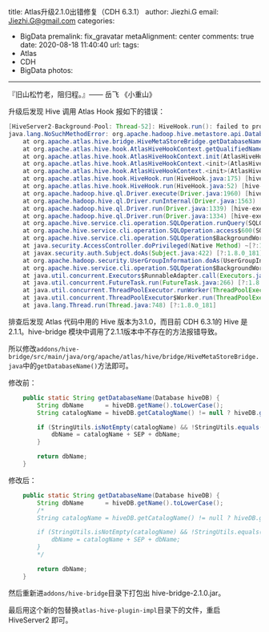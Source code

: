 title: Atlas升级2.1.0出错修复（CDH 6.3.1）
author: Jiezhi.G
email: Jiezhi.G@gmail.com
categories:
  - BigData
premalink: fix_gravatar
metaAlignment: center
comments: true
date: 2020-08-18 11:40:40
url:
tags:
  - Atlas
  - CDH
  - BigData
photos:
---
『旧山松竹老，阻归程。』—— 岳飞 《小重山》
<!--more-->

升级后发现 Hive 调用 Atlas Hook 报如下的错误：
```java
[HiveServer2-Background-Pool: Thread-52]: HiveHook.run(): failed to process operation CREATETABLE
java.lang.NoSuchMethodError: org.apache.hadoop.hive.metastore.api.Database.getCatalogName()Ljava/lang/String;
	at org.apache.atlas.hive.bridge.HiveMetaStoreBridge.getDatabaseName(HiveMetaStoreBridge.java:577) ~[hive-bridge-2.1.0.jar:2.1.0]
	at org.apache.atlas.hive.hook.AtlasHiveHookContext.getQualifiedName(AtlasHiveHookContext.java:201) ~[hive-bridge-2.1.0.jar:2.1.0]
	at org.apache.atlas.hive.hook.AtlasHiveHookContext.init(AtlasHiveHookContext.java:293) ~[hive-bridge-2.1.0.jar:2.1.0]
	at org.apache.atlas.hive.hook.AtlasHiveHookContext.<init>(AtlasHiveHookContext.java:83) ~[hive-bridge-2.1.0.jar:2.1.0]
	at org.apache.atlas.hive.hook.AtlasHiveHookContext.<init>(AtlasHiveHookContext.java:64) ~[hive-bridge-2.1.0.jar:2.1.0]
	at org.apache.atlas.hive.hook.HiveHook.run(HiveHook.java:175) [hive-bridge-2.1.0.jar:2.1.0]
	at org.apache.atlas.hive.hook.HiveHook.run(HiveHook.java:52) [hive-bridge-shim-2.1.0.jar:2.1.0]
	at org.apache.hadoop.hive.ql.Driver.execute(Driver.java:1960) [hive-exec-2.1.1-cdh6.3.1.jar:2.1.1-cdh6.3.1]
	at org.apache.hadoop.hive.ql.Driver.runInternal(Driver.java:1563) [hive-exec-2.1.1-cdh6.3.1.jar:2.1.1-cdh6.3.1]
	at org.apache.hadoop.hive.ql.Driver.run(Driver.java:1339) [hive-exec-2.1.1-cdh6.3.1.jar:2.1.1-cdh6.3.1]
	at org.apache.hadoop.hive.ql.Driver.run(Driver.java:1334) [hive-exec-2.1.1-cdh6.3.1.jar:2.1.1-cdh6.3.1]
	at org.apache.hive.service.cli.operation.SQLOperation.runQuery(SQLOperation.java:256) [hive-service-2.1.1-cdh6.3.1.jar:2.1.1-cdh6.3.1]
	at org.apache.hive.service.cli.operation.SQLOperation.access$600(SQLOperation.java:92) [hive-service-2.1.1-cdh6.3.1.jar:2.1.1-cdh6.3.1]
	at org.apache.hive.service.cli.operation.SQLOperation$BackgroundWork$1.run(SQLOperation.java:345) [hive-service-2.1.1-cdh6.3.1.jar:2.1.1-cdh6.3.1]
	at java.security.AccessController.doPrivileged(Native Method) ~[?:1.8.0_181]
	at javax.security.auth.Subject.doAs(Subject.java:422) [?:1.8.0_181]
	at org.apache.hadoop.security.UserGroupInformation.doAs(UserGroupInformation.java:1875) [hadoop-common-3.0.0-cdh6.3.1.jar:?]
	at org.apache.hive.service.cli.operation.SQLOperation$BackgroundWork.run(SQLOperation.java:357) [hive-service-2.1.1-cdh6.3.1.jar:2.1.1-cdh6.3.1]
	at java.util.concurrent.Executors$RunnableAdapter.call(Executors.java:511) [?:1.8.0_181]
	at java.util.concurrent.FutureTask.run(FutureTask.java:266) [?:1.8.0_181]
	at java.util.concurrent.ThreadPoolExecutor.runWorker(ThreadPoolExecutor.java:1149) [?:1.8.0_181]
	at java.util.concurrent.ThreadPoolExecutor$Worker.run(ThreadPoolExecutor.java:624) [?:1.8.0_181]
	at java.lang.Thread.run(Thread.java:748) [?:1.8.0_181]

```

排查后发现 Atlas 代码中用的 Hive 版本为3.1.0，而目前 CDH 6.3.1的 Hive 是 2.1.1。hive-bridge 模块中调用了2.1.1版本中不存在的方法报错导致。

所以修改`addons/hive-bridge/src/main/java/org/apache/atlas/hive/bridge/HiveMetaStoreBridge.java`中的`getDatabaseName()`方法即可。

修改前：
```java
    public static String getDatabaseName(Database hiveDB) {
        String dbName      = hiveDB.getName().toLowerCase();
        String catalogName = hiveDB.getCatalogName() != null ? hiveDB.getCatalogName().toLowerCase() : null;

        if (StringUtils.isNotEmpty(catalogName) && !StringUtils.equals(catalogName, DEFAULT_METASTORE_CATALOG)) {
            dbName = catalogName + SEP + dbName;
        }

        return dbName;
    }
```

修改后：
```java
    public static String getDatabaseName(Database hiveDB) {
        String dbName      = hiveDB.getName().toLowerCase();
        /*
        String catalogName = hiveDB.getCatalogName() != null ? hiveDB.getCatalogName().toLowerCase() : null;

        if (StringUtils.isNotEmpty(catalogName) && !StringUtils.equals(catalogName, DEFAULT_METASTORE_CATALOG)) {
            dbName = catalogName + SEP + dbName;
        }
        */

        return dbName;
    }
```

然后重新进`addons/hive-bridge`目录下打包出 hive-bridge-2.1.0.jar。

最后用这个新的包替换`atlas-hive-plugin-impl`目录下的文件，重启 HiveServer2 即可。

